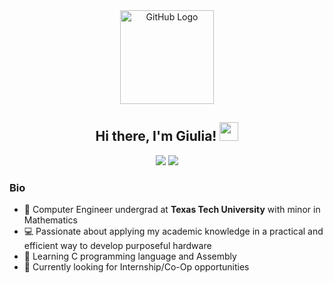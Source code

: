 <!--
**giupiombo/giupiombo** is a ✨ _special_ ✨ repository because its `README.md` (this file) appears on your GitHub profile.

Here are some ideas to get you started:

- 🔭 I’m currently working on ...
- 🌱 I’m currently learning ...
- 👯 I’m looking to collaborate on ...
- 🤔 I’m looking for help with ...
- 💬 Ask me about ...
- 📫 How to reach me: ...
- 😄 Pronouns: ...
- ⚡ Fun fact: ...
-->


<div align="center">
  <img src="https://github.com/raghavk16/raghavk16/blob/master/octo.gif" alt="GitHub Logo" width="150" height="150" />
</div>

<div align="center">
  <h2>Hi there, I'm Giulia! <img src="https://raw.githubusercontent.com/MartinHeinz/MartinHeinz/master/wave.gif" width="30px"> </h2> 
</div>

<div align="center">
  <a href="https://www.linkedin.com/in/giulia-piombo/"><img src="https://img.shields.io/badge/-giulia-piombo-blue?style=flat-square&logo=Linkedin&logoColor=white&link=https://www.linkedin.com/in/giulia-piombo/" /></a>
  <a href="mailto:giulia.piombo01@gmail.com"><img src="https://img.shields.io/badge/-giulia.piombo01@gmail.com-d14836?style=flat-square&logo=Gmail&logoColor=white&link=mailto:giulia.piombo01@gmail.com" /></a>
</div>

### Bio
- :notebook: Computer Engineer undergrad at **Texas Tech University** with minor in Mathematics
 - :computer: Passionate about applying my academic knowledge in a practical and efficient way to develop purposeful hardware
 - 🌱 Learning C programming language and Assembly
 - 🔭 Currently looking for Internship/Co-Op opportunities
